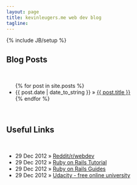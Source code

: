 ```yaml
---
layout: page
title: kevinleugers.me web dev blog
tagline: 
---
```

{% include JB/setup %}

<h2>Blog Posts</h2>
<br>

<ul class="posts">
  {% for post in site.posts %}
    <li><span>{{ post.date | date_to_string }}</span> &raquo; <a href="{{ BASE_PATH }}{{ post.url }}">{{ post.title }}</a></li>
  {% endfor %}
</ul>
<br>
 <h2>Useful Links</h2>
<br>
<ul class="posts">
  <li><span>29 Dec 2012</span> &raquo; <a href="http://www.reddit.com/r/webdev">Reddit/r/webdev</a></li>
  <li><span>29 Dec 2012</span> &raquo; <a href="http://ruby.railstutorial.org">Ruby on Rails Tutorial</a></li>
  <li><span>29 Dec 2012</span> &raquo; <a href="http://guides.rubyonrails.org">Ruby on Rails Guides</a></li>
  <li><span>29 Dec 2012</span> &raquo; <a href="http://www.udacity.com">Udacity - free online university</a></li>
</ul>

